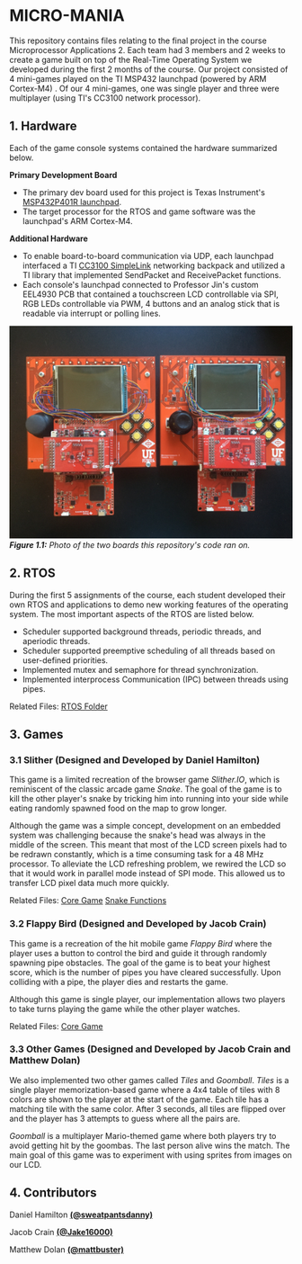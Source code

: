 # MICRO-MANIA

This repository contains files relating to the final project in the course Microprocessor Applications 2. Each team had 3 members and 2 weeks to create a game built on top of the Real-Time Operating System we developed during the first 2 months of the course. Our project consisted of 4 mini-games played on the TI MSP432 launchpad (powered by ARM Cortex-M4) . Of our 4 mini-games, one was single player and three were multiplayer (using TI's CC3100 network processor).

## 1. Hardware

Each of the game console systems contained the hardware summarized below.

**Primary Development Board**
- The primary dev board used for this project is Texas Instrument's [MSP432P401R launchpad](https://www.digikey.com/product-detail/en/texas-instruments/MSP-EXP432P401R/296-39653-ND/5170609?utm_adgroup=Programmers%20Dev&utm_source=google&utm_medium=cpc&utm_campaign=Dynamic%20Search&utm_term=&utm_content=Programmers%20Dev&gclid=CjwKCAjw8df2BRA3EiwAvfZWaOgytQmXXzaZwAcTeqqKzGvp99005kN3yQMMQ2ZUGjG0ndnfPLmGoxoCn70QAvD_BwE).
- The target processor for the RTOS and game software was the launchpad's ARM Cortex-M4.

**Additional Hardware**
- To enable board-to-board communication via UDP, each launchpad interfaced a TI [CC3100 SimpleLink](https://www.digikey.com/product-detail/en/texas-instruments/CC3100BOOST/296-37769-ND/4862810?utm_adgroup=RF%2FIF%20and%20RFID&utm_source=google&utm_medium=cpc&utm_campaign=Shopping_Texas%20Instruments_0296_Co-op&utm_term=&utm_content=RF%2FIF%20and%20RFID&gclid=CjwKCAjw8df2BRA3EiwAvfZWaJutkkvgnPuYSjb0I8DprFYE4M8eggaCiC-Tff1q4PmoknfxObZhlxoCDgAQAvD_BwE) networking backpack and utilized a TI library that implemented SendPacket and ReceivePacket functions.
-  Each console's launchpad connected to Professor Jin's custom EEL4930 PCB that contained a touchscreen LCD controllable via SPI, RGB LEDs controllable via PWM, 4 buttons and an analog stick that is readable via interrupt or polling lines.

![Hardware screenshot goes here](./images/Boards.JPG)
***Figure 1.1:** Photo of the two boards this repository's code ran on.*


## 2. RTOS

During the first 5 assignments of the course, each student developed their own RTOS and applications to demo new working features of the operating system. The most important aspects of the RTOS are listed below.

- Scheduler supported background threads, periodic threads, and aperiodic threads.
- Scheduler supported preemptive scheduling of all threads based on user-defined priorities.
- Implemented mutex and semaphore for thread synchronization.
- Implemented interprocess Communication (IPC) between threads using pipes.

Related Files:
[RTOS Folder](https://github.com/digitaldanny/micro-mania/tree/master/rtos)

## 3. Games

### 3.1 Slither (Designed and Developed by Daniel Hamilton)

This game is a limited recreation of the browser game _Slither.IO_, which is reminiscent of the classic arcade game _Snake_. The goal of the game is to kill the other player's snake by tricking him into running into your side while eating randomly spawned food on the map to grow longer. 

Although the game was a simple concept, development on an embedded system was challenging because the snake's head was always in the middle of the screen. This meant that most of the LCD screen pixels had to be redrawn constantly, which is a time consuming task for a 48 MHz processor. To alleviate the LCD refreshing problem, we rewired the LCD so that it would work in parallel mode instead of SPI mode. This allowed us to transfer LCD pixel data much more quickly.

Related Files:
[Core Game](https://github.com/digitaldanny/micro-mania/blob/master/src/game3.c)
[Snake Functions](https://github.com/digitaldanny/micro-mania/blob/master/src/game3_snake_functions.c)

### 3.2 Flappy Bird (Designed and Developed by Jacob Crain)

This game is a recreation of the hit mobile game _Flappy Bird_ where the player uses a button to control the bird and guide it through randomly spawning pipe obstacles. The goal of the game is to beat your highest score, which is the number of pipes you have cleared successfully. Upon colliding with a pipe, the player dies and restarts the game.

Although this game is single player, our implementation allows two players to take turns playing the game while the other player watches.

Related Files:
[Core Game](https://github.com/digitaldanny/micro-mania/blob/master/src/game1.c)

### 3.3 Other Games (Designed and Developed by Jacob Crain and Matthew Dolan)

We also implemented two other games called _Tiles_ and _Goomball_. _Tiles_ is a single player memorization-based game where a 4x4 table of tiles with 8 colors are shown to the player at the start of the game.  Each tile has a matching tile with the same color. After 3 seconds, all tiles are flipped over and the player has 3 attempts to guess where all the pairs are.

_Goomball_ is a multiplayer Mario-themed game where both players try to avoid getting hit by the goombas. The last person alive wins the match. The main goal of this game was to experiment with using sprites from images on our LCD.

## 4. Contributors

Daniel Hamilton [**(@sweatpantsdanny)**](https://github.com/sweatpantsdanny)

Jacob Crain [**(@Jake16000)**](https://github.com/Jake16000)

Matthew Dolan [**(@mattbuster)**](https://github.com/mattbuster)
